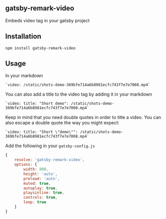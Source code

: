 ## gatsby-remark-video

Embeds video tag in your gatsby project

## Installation
```
npm install gatsby-remark-video
```

## Usage

In your markdown
```
`video: /static/shots-demo-369bfe714a6b8981ecfc743f7e7e7008.mp4`
```

You can also add a title to the video tag by adding it in your markdown

```
`video: title: "Short demo": /static/shots-demo-369bfe714a6b8981ecfc743f7e7e7008.mp4`
```

Keep in mind that you need double quotes in order to title a video.
You can also escape a double quote the way you might expect:
```
`video: title: "Short \"demo\"": /static/shots-demo-369bfe714a6b8981ecfc743f7e7e7008.mp4`
```
 
Add the following in your `gatsby-config.js`
```javascript
{
	resolve: 'gatsby-remark-video',
	options: {
		width: 800,
		height: 'auto',
		preload: 'auto',
		muted: true,
		autoplay: true,
		playsinline: true,
		controls: true,
		loop: true
	}
}
```
